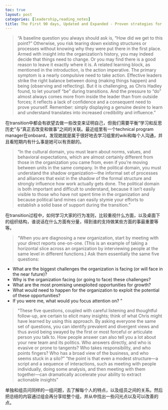 ```yaml
---
toc: true
layout: post
categories: [leadership,reading_notes]
title: The First 90 days, Updated and Expanded - Proven strategies for getting up to speed faster and smarter - 9
---
```

> “A baseline question you always should ask is, “How did we get to this point?” Otherwise, you risk tearing down existing structures or processes without knowing why they were put there in the first place. Armed with insight into the organization’s history, you may indeed decide that things need to change. Or you may find there is a good reason to leave it exactly where it is.
A related learning block, as mentioned in the introduction, is the action imperative. The primary symptom is a nearly compulsive need to take action. Effective leaders strike the right balance between doing (making things happen) and being (observing and reflecting). But it is challenging, as Chris Hadley found, to let yourself “be” during transitions. And the pressure to “do” almost always comes more from inside the leader than from outside forces; it reflects a lack of confidence and a consequent need to prove yourself. Remember: simply displaying a genuine desire to learn and understand translates into increased credibility and influence.”

在transition中都会有欲望去做一些改变来证明自己，但我们需要平衡“学习和反思历史”与“真正去改变和做事”之间的关联。最近组里有一个technical program manager在onboard，发现她就是属于很好地去学习组里的wiki和每个人沟通，并且看短期内有什么事是她可以有贡献的。

> “In the cultural domain, you must learn about norms, values, and behavioral expectations, which are almost certainly different from those in the organization you came from, even if you’re moving between units in the same company. In the political domain, you must understand the shadow organization—the informal set of processes and alliances that exist in the shadow of the formal structure and strongly influence how work actually gets done. The political domain is both important and difficult to understand, because it isn’t easily visible to those who have not spent time in the organization and because political land mines can easily stymie your efforts to establish a solid base of support during the transition.”

在transition过程中，如何学习大家的行为准则，比较重视什么方面，以及桌面下的组织结构，谁说话在什么方面有分量，得到谁的支持做某些方面的事最重要等等。

> “When you are diagnosing a new organization, start by meeting with your direct reports one-on-one. (This is an example of taking a horizontal slice across an organization by interviewing people at the same level in different functions.) Ask them essentially the same five questions:
- What are the biggest challenges the organization is facing (or will face in the near future)?
- Why is the organization facing (or going to face) these challenges?
- What are the most promising unexploited opportunities for growth?
- What would need to happen for the organization to exploit the potential of these opportunities?
- If you were me, what would you focus attention on?
”
> “These five questions, coupled with careful listening and thoughtful follow-up, are certain to elicit many insights; think of what Chris might have learned by using this approach. By asking everyone the same set of questions, you can identify prevalent and divergent views and thus avoid being swayed by the first or most forceful or articulate person you talk to. How people answer can also tell you a lot about your new team and its politics. Who answers directly, and who is evasive or prone to tangents? Who takes responsibility, and who points fingers? Who has a broad view of the business, and who seems stuck in a silo?”
> “the point is that even a modest structure—a script and a sequence of interactions, such as meeting with people individually, doing some analysis, and then meeting with them together—can dramatically accelerate your ability to extract actionable insights”

单独和组员问同样的一组问题，去了解每个人的特点，以及组员之间的关系。然后把总结的内容通过组会再分享给整个组，并从中找出一些闪光点以及可以改善的点。



